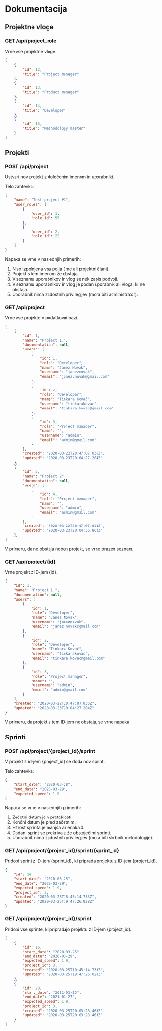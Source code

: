 # Dokumentacija

## Projektne vloge

### GET /api/project_role

Vrne vse projektne vloge.

```json
[
    {
        "id": 12,
        "title": "Project manager"
    },
    {
        "id": 13,
        "title": "Product manager"
    },
    {
        "id": 14,
        "title": "Developer"
    },
    {
        "id": 15,
        "title": "Methodology master"
    }
]
```

## Projekti

### POST /api/project

Ustvari nov projekt z določenim imenom in uporabniki.

Telo zahtevka:

```json
{
	"name": "Test project #3",
	"user_roles": [
		{
			"user_id": 1,
			"role_id": 55
		},
		{
			"user_id": 2,
			"role_id": 22
		}
	]
}
```

Napaka se vrne v naslednjih primerih:

1. Niso izpolnjena vsa polja (ime ali projektni člani).
2. Projekt s tem imenom že obstaja.
3. V seznamu uporabnikov in vlog se nek zapis podvoji.
4. V seznamu uporabnikov in vlog je podan uporabnik ali vloga, ki ne obstaja.
5. Uporabnik nima zadostnih privilegijev (mora biti administrator).

### GET /api/project

Vrne vse projekte v podatkovni bazi.

```json
[
    {
        "id": 1,
        "name": "Project 1.",
        "documentation": null,
        "users": [
            {
                "id": 1,
                "role": "Developer",
                "name": "Janez Novak",
                "username": "janeznovak",
                "email": "janez.novak@gmail.com"
            },
            {
                "id": 2,
                "role": "Developer",
                "name": "Tinkara Kovač",
                "username": "tinkarakovac",
                "email": "tinkara.kovac@gmail.com"
            },
            {
                "id": 3,
                "role": "Project manager",
                "name": "",
                "username": "admin",
                "email": "admin@gmail.com"
            }
        ],
        "created": "2020-03-22T20:47:07.036Z",
        "updated": "2020-03-23T20:04:27.204Z"
    },
    {
        "id": 3,
        "name": "Project 2",
        "documentation": null,
        "users": [
            {
                "id": 4,
                "role": "Project manager",
                "name": "",
                "username": "admin",
                "email": "admin@gmail.com"
            }
        ],
        "created": "2020-03-22T20:47:07.044Z",
        "updated": "2020-03-23T20:04:36.863Z"
    },
]
```

V primeru, da ne obstaja noben projekt, se vrne prazen seznam.

### GET /api/project/{id}

Vrne projekt z ID-jem {id}.

```json
{
    "id": 1,
    "name": "Project 1.",
    "documentation": null,
    "users": [
        {
            "id": 1,
            "role": "Developer",
            "name": "Janez Novak",
            "username": "janeznovak",
            "email": "janez.novak@gmail.com"
        },
        {
            "id": 2,
            "role": "Developer",
            "name": "Tinkara Kovač",
            "username": "tinkarakovac",
            "email": "tinkara.kovac@gmail.com"
        },
        {
            "id": 3,
            "role": "Project manager",
            "name": "",
            "username": "admin",
            "email": "admin@gmail.com"
        }
    ],
    "created": "2020-03-22T20:47:07.036Z",
    "updated": "2020-03-23T20:04:27.204Z"
}
```

V primeru, da projekt s tem ID-jem ne obstaja, se vrne napaka.

## Sprinti

### POST /api/project/{project_id}/sprint

V projekt z id-jem {project_id} se doda nov sprint.

Telo zahtevka:

```json
{
    "start_date": "2020-03-28",
    "end_date": "2020-03-29",
    "expected_speed": 1.9
}
```

Napaka se vrne v naslednjih primerih:

1. Začetni datum je v preteklosti.
2. Končni datum je pred začetnim.
3. Hitrost sprinta je manjša ali enaka 0.
4. Dodani sprint se prekriva z že obstoječimi sprinti.
5. Uporabnik nima zadostnih privilegijev (mora biti skrbnik metodologije).

### GET /api/project/{project_id}/sprint/{sprint_id}

Pridobi sprint z ID-jem {sprint_id}, ki priprada projektu z ID-jem {project_id}.

```json
{
    "id": 16,
    "start_date": "2020-03-25",
    "end_date": "2020-03-29",
    "expected_speed": 1.9,
    "project_id": 3,
    "created": "2020-03-25T18:45:14.733Z",
    "updated": "2020-03-25T19:47:26.028Z"
}
```

### GET /api/project/{project_id}/sprint

Pridobi vse sprinte, ki pripradajo projektu z ID-jem {project_id}.

```json
[
    {
        "id": 16,
        "start_date": "2020-03-25",
        "end_date": "2020-03-29",
        "expected_speed": 1.9,
        "project_id": 3,
        "created": "2020-03-25T18:45:14.733Z",
        "updated": "2020-03-25T19:47:26.028Z"
    },
    {
        "id": 20,
        "start_date": "2021-03-25",
        "end_date": "2021-03-27",
        "expected_speed": 1.9,
        "project_id": 3,
        "created": "2020-03-25T20:03:28.463Z",
        "updated": "2020-03-25T20:03:28.463Z"
    }
]
```